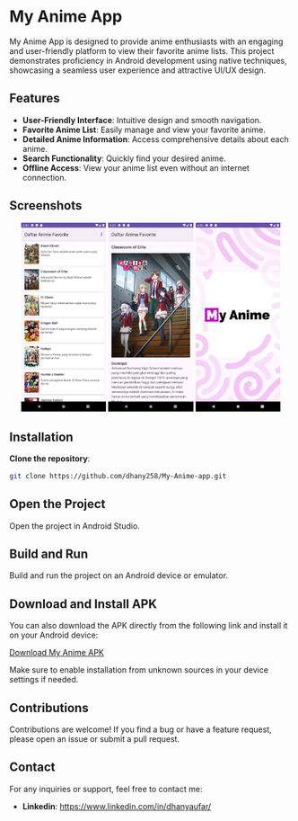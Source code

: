 # My Anime App

My Anime App is designed to provide anime enthusiasts with an engaging and user-friendly platform to view their favorite anime lists. This project demonstrates proficiency in Android development using native techniques, showcasing a seamless user experience and attractive UI/UX design.

## Features

- **User-Friendly Interface**: Intuitive design and smooth navigation.
- **Favorite Anime List**: Easily manage and view your favorite anime.
- **Detailed Anime Information**: Access comprehensive details about each anime.
- **Search Functionality**: Quickly find your desired anime.
- **Offline Access**: View your anime list even without an internet connection.

## Screenshots

<p align="center">
  <img src="https://github.com/dhany258/My-Anime/blob/main/app/src/main/res/drawable/screenshot_my_anime_1.png" alt="Screenshot 1" width="30%">
  <img src="https://github.com/dhany258/My-Anime/blob/main/app/src/main/res/drawable/screenshot_my_anime_2.png" alt="Screenshot 2" width="30%">
  <img src="https://github.com/dhany258/My-Anime/blob/main/app/src/main/res/drawable/screenshot_my_anime_3.png" alt="Screenshot 3" width="30%">
</p>

## Installation

**Clone the repository**:

   ```bash
   git clone https://github.com/dhany258/My-Anime-app.git
   ```
   
## Open the Project

Open the project in Android Studio.

## Build and Run

Build and run the project on an Android device or emulator.

## Download and Install APK

You can also download the APK directly from the following link and install it on your Android device:

[Download My Anime APK](https://drive.google.com/file/d/17IriGtsS-y4vkN24U-HFN8ys4fsdR4-C/view?usp=drive_link)

Make sure to enable installation from unknown sources in your device settings if needed.


## Contributions

Contributions are welcome! If you find a bug or have a feature request, please open an issue or submit a pull request.

## Contact

For any inquiries or support, feel free to contact me:

- **Linkedin**: https://www.linkedin.com/in/dhanyaufar/


